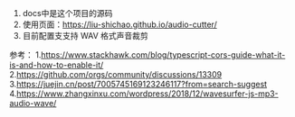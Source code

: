 1. docs中是这个项目的源码
2. 使用页面：https://liu-shichao.github.io/audio-cutter/
3. 目前配置支支持 WAV 格式声音裁剪

参考：
1.https://www.stackhawk.com/blog/typescript-cors-guide-what-it-is-and-how-to-enable-it/
2.https://github.com/orgs/community/discussions/13309
3.https://juejin.cn/post/7005745169123246117?from=search-suggest
4.https://www.zhangxinxu.com/wordpress/2018/12/wavesurfer-js-mp3-audio-wave/